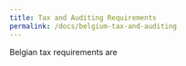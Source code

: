 ```yaml
---
title: Tax and Auditing Requirements
permalink: /docs/belgium-tax-and-auditing
---
```




Belgian tax requirements are
